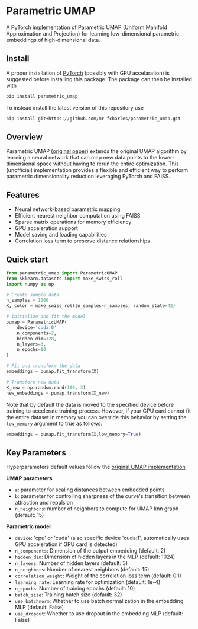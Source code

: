# Parametric UMAP
A PyTorch implementation of Parametric UMAP (Uniform Manifold Approximation and Projection) for learning low-dimensional parametric embeddings of high-dimensional data.

## Install
A proper installation of [PyTorch](https://pytorch.org) (possibly with GPU accelaration) is suggested before installing this package. The package can then be installed with

```bash
pip install parametric_umap
```

To instead install the latest version of this repository use
```bash
pip install git+https://github.com/mr-fcharles/parametric_umap.git
```

## Overview
Parametric UMAP ([original paper](https://arxiv.org/abs/2009.12981)) extends the original UMAP algorithm by learning a neural network that can map new data points to the lower-dimensional space without having to rerun the entire optimization. This (unofficial) implementation provides a flexible and efficient way to perform parametric dimensionality reduction leveraging PyTorch and FAISS.

## Features
- Neural network-based parametric mapping
- Efficient nearest neighbor computation using FAISS
- Sparse matrix operations for memory efficiency
- GPU acceleration support
- Model saving and loading capabilities
- Correlation loss term to preserve distance relationships

## Quick start
```python
from parametric_umap import ParametricUMAP
from sklearn.datasets import make_swiss_roll
import numpy as np

# Create sample data
n_samples = 1000
X, color = make_swiss_roll(n_samples=n_samples, random_state=42)

# Initialize and fit the model
pumap = ParametricUMAP(
    device='cuda:0'
    n_components=2,
    hidden_dim=128,
    n_layers=3,
    n_epochs=10
)

# Fit and transform the data
embeddings = pumap.fit_transform(X)

# Transform new data
X_new = np.random.rand(100, 3)
new_embeddings = pumap.transform(X_new)
```

Note that by default the data is moved to the specified device before training to accelerate training process. However, if your GPU card cannot fit the entire dataset in memory you can override this behavior by setting the `low_memory` argument to true as follows:

```python
embeddings = pumap.fit_transform(X,low_memory=True)
```

## Key Parameters
Hyperparameters default values follow the [original UMAP implementation](https://umap-learn.readthedocs.io/en/latest/)

**UMAP parameters**
- `a`: parameter for scaling distances between embedded points
- `b`: parameter for controlling sharpness of the curve's transition between attraction and repulsion
- `n_neighbors`: number of neighbors to compute for UMAP knn graph (default: 15)

**Parametric model**
- `device`: 'cpu' or 'cuda' (also specific device 'cuda:1', automatically uses GPU acceleration if GPU card is detected)
- `n_components`: Dimension of the output embedding (default: 2)
- `hidden_dim`: Dimension of hidden layers in the MLP (default: 1024)
- `n_layers`: Number of hidden layers (default: 3)
- `n_neighbors`: Number of nearest neighbors (default: 15)
- `correlation_weight`: Weight of the correlation loss term (default: 0.1)
- `learning_rate`: Learning rate for optimization (default: 1e-4)
- `n_epochs`: Number of training epochs (default: 10)
- `batch_size`: Training batch size (default: 32)
- `use_batchnorm`: Whether to use batch normalization in the embedding MLP (default: False)
- `use_dropout`: Whether to use dropout in the embedding MLP (default: False)